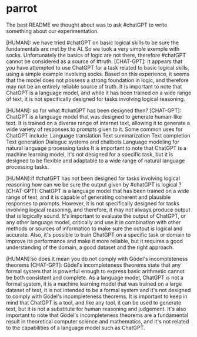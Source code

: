 # parrot
The best README we thought about was to ask #chatGPT to write something about our experimentation.

[HUMAN]: we have tried #chatGPT on basic logical skills to be sure the fundamentals are met by the AI. So we took a very simple exemple with socks. Unfortunately the basics of logic are not there, therefore #chatGPT cannot be considered as a source of #truth.
[CHAT-GPT]: It appears that you have attempted to use ChatGPT for a task related to basic logical skills, using a simple example involving socks. Based on this experience, it seems that the model does not possess a strong foundation in logic, and therefore may not be an entirely reliable source of truth. It is important to note that ChatGPT is a language model, and while it has been trained on a wide range of text, it is not specifically designed for tasks involving logical reasoning.

[HUMAN]: so for what #chatGPT has been designed then?
[CHAT-GPT]: ChatGPT is a language model that was designed to generate human-like text. It is trained on a diverse range of internet text, allowing it to generate a wide variety of responses to prompts given to it. Some common uses for ChatGPT include:
Language translation
Text summarization
Text completion
Text generation
Dialogue systems and chatbots
Language modeling for natural language processing tasks
It is important to note that ChatGPT is a machine learning model, it's not designed for a specific task, but it is designed to be flexible and adaptable to a wide range of natural language processing tasks.

[HUMAN]:if #chatGPT has not been designed for tasks involving logical reasoning how can we be sure the output given by #chatGPT is logical ? 
[CHAT-GPT]: ChatGPT is a language model that has been trained on a wide range of text, and it is capable of generating coherent and plausible responses to prompts. However, it is not specifically designed for tasks involving logical reasoning, and therefore, it may not always produce output that is logically sound.
It's important to evaluate the output of ChatGPT, or any other language model, critically and use it in combination with other methods or sources of information to make sure the output is logical and accurate.
Also, it's possible to train ChatGPT on a specific task or domain to improve its performance and make it more reliable, but it requires a good understanding of the domain, a good dataset and the right approach.

[HUMAN]:so does it mean you do not comply with Gödel's incompleteness theorems
[CHAT-GPT]: Gödel's incompleteness theorems state that any formal system that is powerful enough to express basic arithmetic cannot be both consistent and complete.
As a language model, ChatGPT is not a formal system, it is a machine learning model that was trained on a large dataset of text, it is not intended to be a formal system and it's not designed to comply with Gödel's incompleteness theorems.
It is important to keep in mind that ChatGPT is a tool, and like any tool, it can be used to generate text, but it is not a substitute for human reasoning and judgement.
It's also important to note that Gödel's incompleteness theorems are a fundamental result in theoretical computer science and mathematics, and it's not related to the capabilities of a language model such as ChatGPT.
